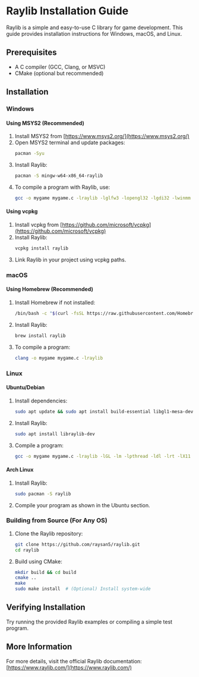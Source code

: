 # Raylib Installation Guide

Raylib is a simple and easy-to-use C library for game development. This guide provides installation instructions for Windows, macOS, and Linux.

## Prerequisites
- A C compiler (GCC, Clang, or MSVC)
- CMake (optional but recommended)

## Installation

### Windows
#### Using MSYS2 (Recommended)
1. Install MSYS2 from [https://www.msys2.org/](https://www.msys2.org/)
2. Open MSYS2 terminal and update packages:
   ```sh
   pacman -Syu
   ```
3. Install Raylib:
   ```sh
   pacman -S mingw-w64-x86_64-raylib
   ```
4. To compile a program with Raylib, use:
   ```sh
   gcc -o mygame mygame.c -lraylib -lglfw3 -lopengl32 -lgdi32 -lwinmm
   ```

#### Using vcpkg
1. Install vcpkg from [https://github.com/microsoft/vcpkg](https://github.com/microsoft/vcpkg)
2. Install Raylib:
   ```sh
   vcpkg install raylib
   ```
3. Link Raylib in your project using vcpkg paths.

### macOS
#### Using Homebrew (Recommended)
1. Install Homebrew if not installed:
   ```sh
   /bin/bash -c "$(curl -fsSL https://raw.githubusercontent.com/Homebrew/install/HEAD/install.sh)"
   ```
2. Install Raylib:
   ```sh
   brew install raylib
   ```
3. To compile a program:
   ```sh
   clang -o mygame mygame.c -lraylib
   ```

### Linux
#### Ubuntu/Debian
1. Install dependencies:
   ```sh
   sudo apt update && sudo apt install build-essential libgl1-mesa-dev libegl1-mesa-dev libxrandr-dev libxinerama-dev libxcursor-dev libxi-dev libasound2-dev
   ```
2. Install Raylib:
   ```sh
   sudo apt install libraylib-dev
   ```
3. Compile a program:
   ```sh
   gcc -o mygame mygame.c -lraylib -lGL -lm -lpthread -ldl -lrt -lX11
   ```

#### Arch Linux
1. Install Raylib:
   ```sh
   sudo pacman -S raylib
   ```
2. Compile your program as shown in the Ubuntu section.

### Building from Source (For Any OS)
1. Clone the Raylib repository:
   ```sh
   git clone https://github.com/raysan5/raylib.git
   cd raylib
   ```
2. Build using CMake:
   ```sh
   mkdir build && cd build
   cmake ..
   make
   sudo make install  # (Optional) Install system-wide
   ```

## Verifying Installation
Try running the provided Raylib examples or compiling a simple test program.

## More Information
For more details, visit the official Raylib documentation: [https://www.raylib.com/](https://www.raylib.com/)

